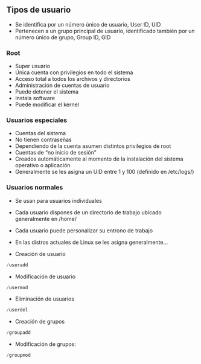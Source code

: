 ## Tipos de usuario

- Se identifica por un número único de usuario, User ID, UID
- Pertenecen a un grupo principal de usuario, identificado también por un número único de grupo, Group ID, GID

### Root

- Super usuario
- Única cuenta con privilegios en todo el sistema
- Acceso total a todos los archivos y directorios
- Administración de cuentas de usuario
- Puede detener el sistema
- Instala software
- Puede modificar el kernel

### Usuarios especiales

- Cuentas del sistema
- No tienen contraseñas
- Dependiendo de la cuenta asumen distintos privilegios de root
- Cuentas de “no inicio de sesión”
- Creados automáticamente al momento de la instalación del sistema operativo o aplicación
- Generalmente se les asigna un UID entre 1 y 100 (definido en /etc/logs/)

### Usuarios normales

- Se usan para usuarios individuales
    
- Cada usuario dispones de un directorio de trabajo ubicado generalmente en /home/
    
- Cada usuario puede personalizar su entrono de trabajo
    
- En las distros actuales de Linux se les asigna generalmente…
    
- Creación de usuario
    

```powershell
/useradd
```

- Modificación de usuario

```powershell
/usermod
```

- Eliminación de usuarios

```powershell
/userdel
```

- Creación de grupos

```powershell
/groupadd
```

- Modificación de grupos:

```powershell
/groupmod
```